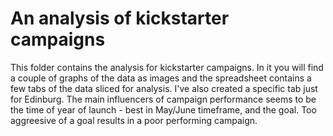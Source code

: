 # An analysis of kickstarter campaigns
This folder contains the analysis for kickstarter campaigns. In it you will find a couple of graphs of the data as images and the spreadsheet contains a few tabs of the data sliced for analysis. I've also created a specific tab just for Edinburg. The main influencers of campaign performance seems to be the time of year of launch - best in May/June timeframe, and the goal. Too aggreesive of a goal results in a poor performing campaign.
